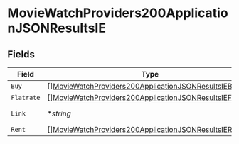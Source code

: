 # MovieWatchProviders200ApplicationJSONResultsIE


## Fields

| Field                                                                                                                                         | Type                                                                                                                                          | Required                                                                                                                                      | Description                                                                                                                                   | Example                                                                                                                                       |
| --------------------------------------------------------------------------------------------------------------------------------------------- | --------------------------------------------------------------------------------------------------------------------------------------------- | --------------------------------------------------------------------------------------------------------------------------------------------- | --------------------------------------------------------------------------------------------------------------------------------------------- | --------------------------------------------------------------------------------------------------------------------------------------------- |
| `Buy`                                                                                                                                         | [][MovieWatchProviders200ApplicationJSONResultsIEBuy](../../models/operations/moviewatchproviders200applicationjsonresultsiebuy.md)           | :heavy_minus_sign:                                                                                                                            | N/A                                                                                                                                           |                                                                                                                                               |
| `Flatrate`                                                                                                                                    | [][MovieWatchProviders200ApplicationJSONResultsIEFlatrate](../../models/operations/moviewatchproviders200applicationjsonresultsieflatrate.md) | :heavy_minus_sign:                                                                                                                            | N/A                                                                                                                                           |                                                                                                                                               |
| `Link`                                                                                                                                        | **string*                                                                                                                                     | :heavy_minus_sign:                                                                                                                            | N/A                                                                                                                                           | https://www.themoviedb.org/movie/550-fight-club/watch?locale=IE                                                                               |
| `Rent`                                                                                                                                        | [][MovieWatchProviders200ApplicationJSONResultsIERent](../../models/operations/moviewatchproviders200applicationjsonresultsierent.md)         | :heavy_minus_sign:                                                                                                                            | N/A                                                                                                                                           |                                                                                                                                               |
